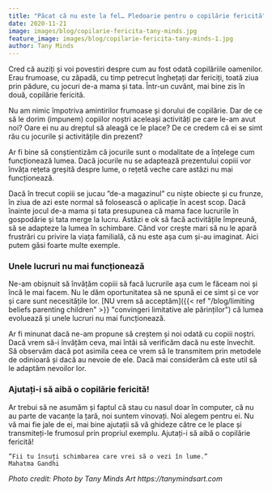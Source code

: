 ```yaml
---
title: "Păcat că nu este la fel… Pledoarie pentru o copilărie fericită"
date: 2020-11-21
image: images/blog/copilarie-fericita-tany-minds.jpg
feature_image: images/blog/copilarie-fericita-tany-minds-1.jpg
author: Tany Minds
---
```


Cred că auziți și voi povestiri despre cum au fost odată copilăriile oamenilor. Erau frumoase, cu zăpadă, cu timp petrecut înghețați dar fericiți, toată ziua prin pădure, cu jocuri de-a mama și tata. Într-un cuvânt, mai bine zis în două, copilărie fericită.

Nu am nimic împotriva amintirilor frumoase și dorului de copilărie. Dar de ce să le dorim (impunem) copiilor noștri aceleași activități pe care le-am avut noi? Oare ei nu au dreptul să aleagă ce le place? De ce credem că ei se simt rău cu jocurile și activitățile din prezent?

Ar fi bine să conștientizăm că jocurile sunt o modalitate de a înțelege cum funcționează lumea. Dacă jocurile nu se adaptează prezentului copiii vor învăța rețeta greșită despre lume, o rețetă veche care astăzi nu mai funcționează.

Dacă în trecut copiii se jucau ”de-a magazinul” cu niște obiecte și cu frunze, în ziua de azi este normal să folosească o aplicație în acest scop. Dacă înainte jocul de-a mama și tata presupunea că mama face lucrurile în gospodărie și tata merge la lucru. Astăzi e ok să facă activitățile împreună, să se adapteze la lumea în schimbare. Când vor crește mari să nu le apară frustrări cu privire la viața familială, că nu este așa cum și-au imaginat. Aici putem găsi foarte multe exemple.

### Unele lucruri nu mai funcționează

Ne-am obișnuit să învățăm copiii să facă lucrurile așa cum le făceam noi și încă le mai facem. Nu le dăm oportunitatea să ne spună ei ce simt și ce vor și care sunt necesitățile lor. [NU vrem să acceptăm]({{< ref "/blog/limiting beliefs parenting children" >}} "convingeri limitative ale părinților") că lumea evoluează și unele lucruri nu mai funcționează.

Ar fi minunat dacă ne-am propune să creștem și noi odată cu copiii noștri. Dacă vrem să-i învățăm ceva, mai întâi să verificăm dacă nu este învechit. Să observăm dacă pot asimila ceea ce vrem să le transmitem prin metodele de odinioară și dacă au nevoie de ele. Dacă mai considerăm că este util să le adaptăm nevoilor lor.

### Ajutați-i să aibă o copilărie fericită!

Ar trebui să ne asumăm și faptul că stau cu nasul doar în computer, că nu au parte de vacanțe la țară, noi suntem vinovați. Noi alegem pentru ei. Nu vă mai fie jale de ei, mai bine ajutații să vă ghideze către ce le place și transmiteți-le frumosul prin propriul exemplu. Ajutați-i să aibă o copilărie fericită!

    ”Fii tu însuți schimbarea care vrei să o vezi în lume.”
    Mahatma Gandhi


_Photo credit: Photo by Tany Minds Art https://tanymindsart.com_